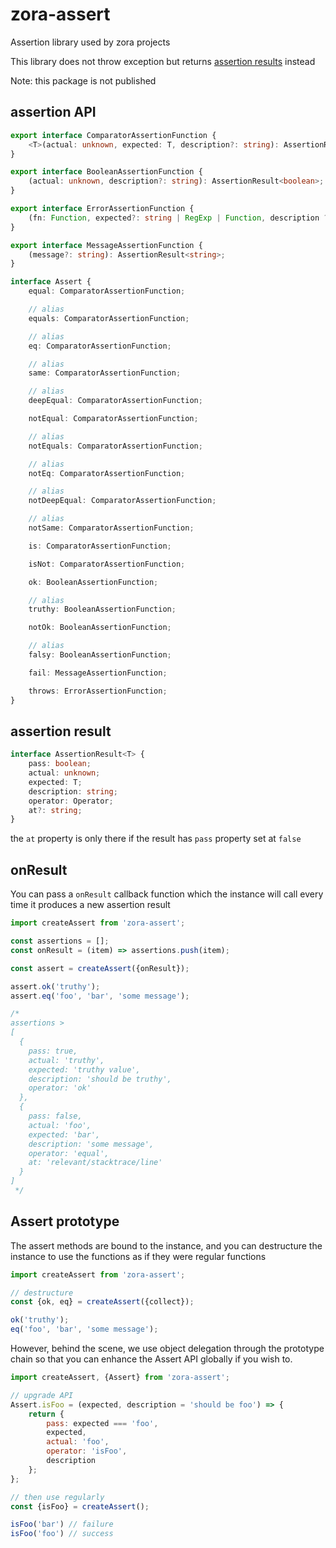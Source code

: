 # zora-assert

Assertion library used by zora projects

This library does not throw exception but returns [assertion results](#assertion-result) instead

Note: this package is not published 

## assertion API

```typescript
export interface ComparatorAssertionFunction {
    <T>(actual: unknown, expected: T, description?: string): AssertionResult<T>;
}

export interface BooleanAssertionFunction {
    (actual: unknown, description?: string): AssertionResult<boolean>;
}

export interface ErrorAssertionFunction {
    (fn: Function, expected?: string | RegExp | Function, description ?: string): AssertionResult<string | RegExp | Function>;
}

export interface MessageAssertionFunction {
    (message?: string): AssertionResult<string>;
}

interface Assert {
    equal: ComparatorAssertionFunction;

    // alias
    equals: ComparatorAssertionFunction;

    // alias
    eq: ComparatorAssertionFunction;

    // alias
    same: ComparatorAssertionFunction;

    // alias
    deepEqual: ComparatorAssertionFunction;

    notEqual: ComparatorAssertionFunction;

    // alias
    notEquals: ComparatorAssertionFunction;

    // alias
    notEq: ComparatorAssertionFunction;

    // alias
    notDeepEqual: ComparatorAssertionFunction;

    // alias
    notSame: ComparatorAssertionFunction;

    is: ComparatorAssertionFunction;

    isNot: ComparatorAssertionFunction;

    ok: BooleanAssertionFunction;

    // alias
    truthy: BooleanAssertionFunction;

    notOk: BooleanAssertionFunction;

    // alias
    falsy: BooleanAssertionFunction;

    fail: MessageAssertionFunction;

    throws: ErrorAssertionFunction;
}
```

## assertion result

```typescript
interface AssertionResult<T> {
    pass: boolean;
    actual: unknown;
    expected: T;
    description: string;
    operator: Operator;
    at?: string;
}
```

the ``at`` property is only there if the result has ``pass`` property set at ``false``

## onResult

You can pass a ``onResult`` callback function which the instance will call every time it produces a new assertion
result

```Javascript
import createAssert from 'zora-assert';

const assertions = [];
const onResult = (item) => assertions.push(item);

const assert = createAssert({onResult});

assert.ok('truthy');
assert.eq('foo', 'bar', 'some message');

/*
assertions > 
[
  {
    pass: true,
    actual: 'truthy',
    expected: 'truthy value',
    description: 'should be truthy',
    operator: 'ok'
  },
  {
    pass: false,
    actual: 'foo',
    expected: 'bar',
    description: 'some message',
    operator: 'equal',
    at: 'relevant/stacktrace/line'
  }
]
 */
```

## Assert prototype

The assert methods are bound to the instance, and you can destructure the instance to use the functions as if they were
regular functions

```javascript
import createAssert from 'zora-assert';

// destructure
const {ok, eq} = createAssert({collect});

ok('truthy');
eq('foo', 'bar', 'some message');
```

However, behind the scene, we use object delegation through the prototype chain so that you can enhance the Assert API
globally if you wish to.

```javascript
import createAssert, {Assert} from 'zora-assert';

// upgrade API
Assert.isFoo = (expected, description = 'should be foo') => {
    return {
        pass: expected === 'foo',
        expected,
        actual: 'foo',
        operator: 'isFoo',
        description
    };
};

// then use regularly
const {isFoo} = createAssert();

isFoo('bar') // failure
isFoo('foo') // success
```
